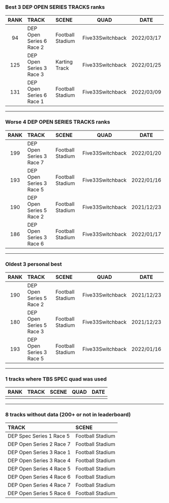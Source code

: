 ### Best 3 DEP OPEN SERIES TRACKS ranks
|RANK|TRACK|SCENE|QUAD|DATE|
|:---:|:---|:---|:---:|:---:|
|94|DEP Open Series 6 Race 2|Football Stadium|Five33Switchback|2022/03/17|
|125|DEP Open Series 3 Race 3|Karting Track|Five33Switchback|2022/01/25|
|131|DEP Open Series 6 Race 1|Football Stadium|Five33Switchback|2022/03/09|
---
### Worse 4 DEP OPEN SERIES TRACKS ranks
|RANK|TRACK|SCENE|QUAD|DATE|
|:---:|:---|:---|:---:|:---:|
|199|DEP Open Series 3 Race 7|Football Stadium|Five33Switchback|2022/01/20|
|193|DEP Open Series 3 Race 5|Football Stadium|Five33Switchback|2022/01/16|
|190|DEP Open Series 5 Race 2|Football Stadium|Five33Switchback|2021/12/23|
|186|DEP Open Series 3 Race 6|Football Stadium|Five33Switchback|2022/01/17|
---
### Oldest 3 personal best
|RANK|TRACK|SCENE|QUAD|DATE|
|:---:|:---|:---|:---:|:---:|
|190|DEP Open Series 5 Race 2|Football Stadium|Five33Switchback|2021/12/23|
|180|DEP Open Series 5 Race 3|Football Stadium|Five33Switchback|2021/12/23|
|193|DEP Open Series 3 Race 5|Football Stadium|Five33Switchback|2022/01/16|
---
### 1 tracks where TBS SPEC quad was used
|RANK|TRACK|SCENE|QUAD|DATE|
|:---:|:---|:---|:---:|:---:|
||||||
---
### 8 tracks without data (200+ or not in leaderboard)
|TRACK|SCENE|
|:---|:---|
|DEP Spec Series 1 Race 5|Football Stadium|
|DEP Open Series 2 Race 7|Football Stadium|
|DEP Open Series 3 Race 1|Football Stadium|
|DEP Open Series 3 Race 4|Football Stadium|
|DEP Open Series 4 Race 5|Football Stadium|
|DEP Open Series 4 Race 6|Football Stadium|
|DEP Open Series 4 Race 7|Football Stadium|
|DEP Open Series 5 Race 6|Football Stadium|
